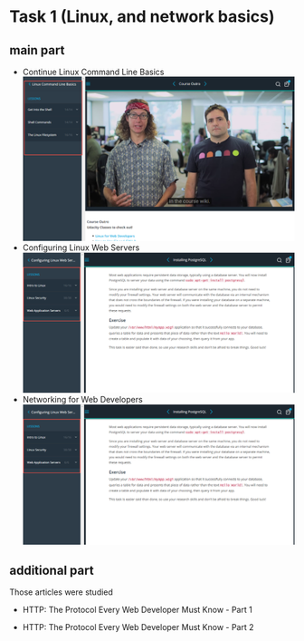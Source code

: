 # Task 1 (Linux, and network basics)
## main part
- Continue Linux Command Line Basics
![](LinuxCommandLineBasics_finished.png)
- Configuring Linux Web Servers
![](ConfiguringLinuxWebServers_finished.png)
- Networking for Web Developers
![](ConfiguringLinuxWebServers_finished.png)


## additional part
Those articles were studied
* HTTP: The Protocol Every Web Developer Must Know - Part 1

* HTTP: The Protocol Every Web Developer Must Know - Part 2
